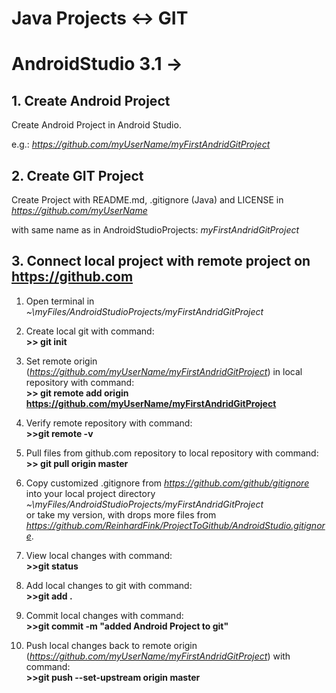 # Java Projects <-> GIT 

# AndroidStudio 3.1 -> 

## 1. Create Android Project

Create Android Project in Android Studio.

e.g.: _https://github.com/myUserName/myFirstAndridGitProject_

## 2. Create GIT Project

Create Project with README.md, .gitignore (Java) and LICENSE in _https://github.com/myUserName_

with same name as in AndroidStudioProjects: _myFirstAndridGitProject_ 

## 3. Connect local project with remote project on https://github.com

1. Open terminal in _~\myFiles/AndroidStudioProjects/myFirstAndridGitProject_

2. Create local git with command:  
__>> git init__

3. Set remote origin (_https://github.com/myUserName/myFirstAndridGitProject_) in local repository with command:  
__>> git remote add origin https://github.com/myUserName/myFirstAndridGitProject__


4. Verify remote repository with command:  
__>>git remote -v__

5. Pull files from github.com repository to local repository with command:  
__>> git pull origin master__

6. Copy customized .gitignore from _https://github.com/github/gitignore_  
into your local project directory _~\myFiles/AndroidStudioProjects/myFirstAndridGitProject_  
or take my version, with drops more files from _https://github.com/ReinhardFink/ProjectToGithub/AndroidStudio.gitignore_.

7. View local changes with command:  
__>>git status__

8. Add local changes to git with command:  
__>>git add .__

9. Commit local changes with command:  
__>>git commit -m "added Android Project to git"__

10. Push local changes back to remote origin (_https://github.com/myUserName/myFirstAndridGitProject_) with command:  
__>>git push --set-upstream origin master__
